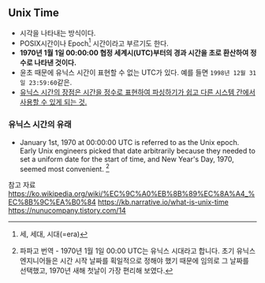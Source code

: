 ## Unix Time
- 시각을 나타내는 방식이다.
- POSIX시간이나 Epoch[^주1] 시간이라고 부르기도 한다.
- **1970년 1월 1일 00:00:00 협정 세계시(UTC)부터의 경과 시간을 초로 환산하여 정수로 나타낸 것이다.**
- 윤초 때문에 유닉스 시간이 표현할 수 없는 UTC가 있다. 예를 들면 `1998년 12월 31일 23:59:60`같은.
- [유닉스 시간의 장점은 시간을 정수로 표현하여 파싱하기가 쉽고 다른 시스템 간에서 사용할 수 있게 되는 것.](https://kb.narrative.io/what-is-unix-time)

### 유닉스 시간의 유래
- January 1st, 1970 at 00:00:00 UTC is referred to as the Unix epoch.   Early Unix engineers picked that date arbitrarily because they needed to set a uniform date for the start of time, and New Year's Day, 1970, seemed most convenient. [^주2]

참고 자료
https://ko.wikipedia.org/wiki/%EC%9C%A0%EB%8B%89%EC%8A%A4_%EC%8B%9C%EA%B0%84
https://kb.narrative.io/what-is-unix-time
https://nunucompany.tistory.com/14

[^주1]: 세, 세대, 시대(=era)
[^주2]: 파파고 번역 - 1970년 1월 1일 00:00 UTC는 유닉스 시대라고 합니다. 초기 유닉스 엔지니어들은 시간 시작 날짜를 획일적으로 정해야 했기 때문에 임의로 그 날짜를 선택했고, 1970년 새해 첫날이 가장 편리해 보였다.